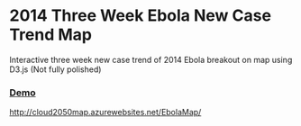 # 2014 Three Week Ebola New Case Trend Map

Interactive three week new case trend of 2014 Ebola breakout on map using D3.js (Not fully polished)

### [Demo](http://cloud2050map.azurewebsites.net/EbolaMap/)
http://cloud2050map.azurewebsites.net/EbolaMap/

